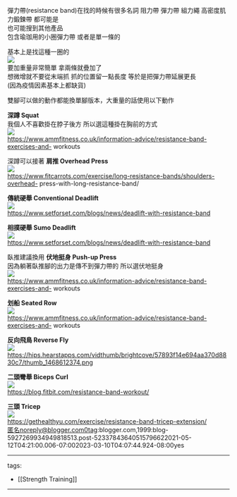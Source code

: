 彈力帶(resistance band)在找的時候有很多名詞 阻力帶 彈力帶 組力繩 高密度肌力鍛鍊帶 都可能是  
也可能搜到其他產品  
包含瑜珈用的小圈彈力帶 或者是單一條的  
  
基本上是找這種一圈的  
![](https://raw.githubusercontent.com/ArieAlchemieLich/ArieAlchemieLich.github.io/master/Images/resistance%20band/%E8%BF%AA%E5%8D%A1%E8%BE%B2%E5%BD%88%E5%8A%9B%E5%B8%B6.PNG)  
要加重量非常簡單 拿兩條就疊加了  
想微增就不要從末端抓 抓的位置留一點長度 等於是把彈力帶延展更長  
(因為疫情因素基本上都缺貨)  
  
雙腳可以做的動作都能換單腳版本，大重量的話使用以下動作  
  
 **深蹲 Squat**  
我個人不喜歡掛在脖子後方 所以選這種掛在胸前的方式  
![](https://raw.githubusercontent.com/ArieAlchemieLich/ArieAlchemieLich.github.io/master/Images/resistance%20band/%E5%BD%88%E5%8A%9B%E5%B8%B6%E6%B7%B1%E8%B9%B2.jpg)  
https://www.ammfitness.co.uk/information-advice/resistance-band-exercises-and-
workouts  
  
深蹲可以接著 **肩推 Overhead Press**  
![](https://raw.githubusercontent.com/ArieAlchemieLich/ArieAlchemieLich.github.io/master/Images/resistance%20band/%E5%BD%88%E5%8A%9B%E5%B8%B6%E8%82%A9%E6%8E%A8.jpg)  
https://www.fitcarrots.com/exercise/long-resistance-bands/shoulders-overhead-
press-with-long-resistance-band/  
  
  
**傳統硬舉 Conventional Deadlift**  
![](https://raw.githubusercontent.com/ArieAlchemieLich/ArieAlchemieLich.github.io/master/Images/resistance%20band/%E5%BD%88%E5%8A%9B%E5%B8%B6%E5%82%B3%E7%B5%B1%E7%A1%AC%E8%88%89.jpg)  
https://www.setforset.com/blogs/news/deadlift-with-resistance-band  
  
  
**相撲硬舉 Sumo Deadlift**  
![](https://raw.githubusercontent.com/ArieAlchemieLich/ArieAlchemieLich.github.io/master/Images/resistance%20band/%E7%9B%B8%E6%92%B2%E7%A1%AC%E8%88%89.jpg)  
https://www.setforset.com/blogs/news/deadlift-with-resistance-band  
  
  
臥推建議換用 **伏地挺身 Push-up Press**  
因為躺著臥推腳的出力是傳不到彈力帶的 所以選伏地挺身  
![](https://raw.githubusercontent.com/ArieAlchemieLich/ArieAlchemieLich.github.io/master/Images/resistance%20band/%E5%BD%88%E5%8A%9B%E5%B8%B6%E8%83%B8%E6%8E%A8.jpg)  
https://www.ammfitness.co.uk/information-advice/resistance-band-exercises-and-
workouts  
  
  
**划船 Seated Row**  
![](https://raw.githubusercontent.com/ArieAlchemieLich/ArieAlchemieLich.github.io/master/Images/resistance%20band/%E5%BD%88%E5%8A%9B%E5%B8%B6%E5%88%92%E8%88%B9.jpg)  
https://www.ammfitness.co.uk/information-advice/resistance-band-exercises-and-
workouts  
  
  
**反向飛鳥 Reverse Fly**  
![](https://raw.githubusercontent.com/ArieAlchemieLich/ArieAlchemieLich.github.io/master/Images/resistance%20band/%E5%BD%88%E5%8A%9B%E5%B8%B6%E9%A3%9B%E9%B3%A5.png)  
https://hips.hearstapps.com/vidthumb/brightcove/57893f14e694aa370d8830c7/thumb_1468612374.png  
  
  
**二頭彎舉 Biceps Curl**  
![](https://raw.githubusercontent.com/ArieAlchemieLich/ArieAlchemieLich.github.io/master/Images/resistance%20band/%E5%BD%88%E5%8A%9B%E5%B8%B6%E4%BA%8C%E9%A0%AD.jpg)  
https://blog.fitbit.com/resistance-band-workout/  
  
  
**三頭 Tricep**  
![](https://raw.githubusercontent.com/ArieAlchemieLich/ArieAlchemieLich.github.io/master/Images/resistance%20band/%E5%BD%88%E5%8A%9B%E5%B8%B6%E4%B8%89%E9%A0%AD.jpg)  
https://gethealthyu.com/exercise/resistance-band-tricep-extension/  
匿名noreply@blogger.com0tag:blogger.com,1999:blog-5927269934949818513.post-52337843640515796622021-05-12T04:21:00.006-07:002023-03-10T04:07:44.924-08:00yes



---
tags:
  - [[Strength Training]]


---